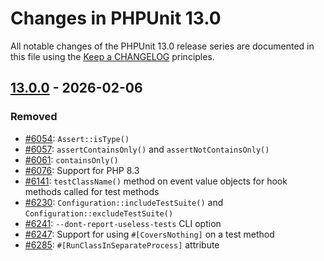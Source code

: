# Changes in PHPUnit 13.0

All notable changes of the PHPUnit 13.0 release series are documented in this file using the [Keep a CHANGELOG](https://keepachangelog.com/) principles.

## [13.0.0] - 2026-02-06

### Removed

* [#6054](https://github.com/sebastianbergmann/phpunit/issues/6054): `Assert::isType()`
* [#6057](https://github.com/sebastianbergmann/phpunit/issues/6057): `assertContainsOnly()` and `assertNotContainsOnly()`
* [#6061](https://github.com/sebastianbergmann/phpunit/issues/6061): `containsOnly()`
* [#6076](https://github.com/sebastianbergmann/phpunit/issues/6076): Support for PHP 8.3
* [#6141](https://github.com/sebastianbergmann/phpunit/issues/6141): `testClassName()` method on event value objects for hook methods called for test methods
* [#6230](https://github.com/sebastianbergmann/phpunit/issues/6230): `Configuration::includeTestSuite()` and `Configuration::excludeTestSuite()`
* [#6241](https://github.com/sebastianbergmann/phpunit/issues/6241): `--dont-report-useless-tests` CLI option
* [#6247](https://github.com/sebastianbergmann/phpunit/issues/6247): Support for using `#[CoversNothing]` on a test method
* [#6285](https://github.com/sebastianbergmann/phpunit/issues/6285): `#[RunClassInSeparateProcess]` attribute

[13.0.0]: https://github.com/sebastianbergmann/phpunit/compare/12.5...main
